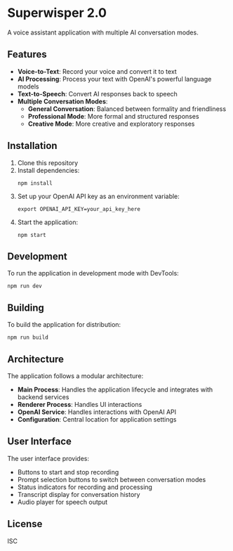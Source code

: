 # Superwisper 2.0

A voice assistant application with multiple AI conversation modes.

## Features

- **Voice-to-Text**: Record your voice and convert it to text
- **AI Processing**: Process your text with OpenAI's powerful language models
- **Text-to-Speech**: Convert AI responses back to speech
- **Multiple Conversation Modes**:
  - **General Conversation**: Balanced between formality and friendliness
  - **Professional Mode**: More formal and structured responses
  - **Creative Mode**: More creative and exploratory responses

## Installation

1. Clone this repository
2. Install dependencies:
   ```
   npm install
   ```
3. Set up your OpenAI API key as an environment variable:
   ```
   export OPENAI_API_KEY=your_api_key_here
   ```
4. Start the application:
   ```
   npm start
   ```

## Development

To run the application in development mode with DevTools:

```
npm run dev
```

## Building

To build the application for distribution:

```
npm run build
```

## Architecture

The application follows a modular architecture:

- **Main Process**: Handles the application lifecycle and integrates with backend services
- **Renderer Process**: Handles UI interactions
- **OpenAI Service**: Handles interactions with OpenAI API
- **Configuration**: Central location for application settings

## User Interface

The user interface provides:

- Buttons to start and stop recording
- Prompt selection buttons to switch between conversation modes
- Status indicators for recording and processing
- Transcript display for conversation history
- Audio player for speech output

## License

ISC 
